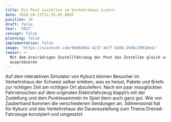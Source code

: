```yaml
---
title: Die Post zustellen im Verkehrshaus Luzern
date: 2018-10-17T11:33:45.005Z
position: 20
draft: false
Year: '2017'
concept: false
planning: false
implementation: false
image: 'https://ucarecdn.com/9dd6d692-4237-4e7f-b204-29dbc29618e4/'
teaser: >-
  Mit dem dreirädrigen Zustellfahrzeug der Post das Zustellen gleich selber
  ausprobieren
---
```

Auf dem interaktiven Simulator von Kyburz können Besucher im Verkehrshaus der Schweiz selber erleben, was es heisst, Pakete und Briefe zur richtigen Zeit am richtigen Ort abzuliefern. Nach ein paar missglückten Fahrversuchen auf dem originalen Elektrofahrzeug klappt’s mit der Zustellung und dem Punktesammeln im Spiel dann auch ganz gut. Wie von Zauberhand kommen die verschiedenen Sendungen an. 3dimensional hat für Kyburz und das Verkehrshaus die Daueraustellung zum Thema Dreirad-Fahrzeuge konzipiert und umgesetzt.
